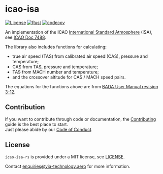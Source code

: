 # icao-isa

[![License](https://img.shields.io/badge/License-MIT-blue)](https://opensource.org/license/mit/)
[![Rust](https://github.com/kenba/icao-isa-rs/actions/workflows/rust.yml/badge.svg)](https://github.com/kenba/icao-isa-rs/actions)
[![codecov](https://codecov.io/gh/kenba/icao-isa-rs/graph/badge.svg?token=6DTOY9Y4BT)](https://codecov.io/gh/kenba/icao-isa-rs)

An implementation of the ICAO [International Standard Atmosphere](https://en.wikipedia.org/wiki/International_Standard_Atmosphere) (ISA), see [ICAO Doc 7488](https://standart.aero/en/icao/book/doc-7488-manual-of-the-icao-standard-atmosphere-extended-to-80-kilometres-262-500-feet-en-cons).

The library also includes functions for calculating:

- true air speed (TAS) from calibrated air speed (CAS), pressure and temperature;
- CAS from TAS, pressure and temperature;
- TAS from MACH number and temperature;
- and the crossover altitude for CAS / MACH speed pairs.

The equations for the functions above are from [BADA User Manual revision 3-12](https://www.scribd.com/document/289480324/1-User-Manual-Bada-3-12).

## Contribution

If you want to contribute through code or documentation, the [Contributing](CONTRIBUTING.md) guide is the best place to start.  
Just please abide by our [Code of Conduct](CODE_OF_CONDUCT.md).

## License

`icao-isa-rs` is provided under a MIT license, see [LICENSE](LICENSE).

Contact <enquiries@via-technology.aero> for more information.

